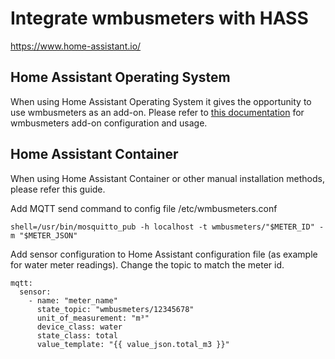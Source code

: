 # Integrate wmbusmeters with HASS
<https://www.home-assistant.io/>

## Home Assistant Operating System

When using Home Assistant Operating System it gives the opportunity to use wmbusmeters as an add-on. Please refer to [this documentation](https://github.com/wmbusmeters/wmbusmeters-ha-addon/blob/main/wmbusmeters-ha-addon-edge/DOCS.md) for wmbusmeters add-on configuration and usage.

## Home Assistant Container

When using Home Assistant Container or other manual installation methods, please refer this guide.

Add MQTT send command to config file /etc/wmbusmeters.conf
```
shell=/usr/bin/mosquitto_pub -h localhost -t wmbusmeters/"$METER_ID" -m "$METER_JSON"
```

Add sensor configuration to Home Assistant configuration file (as example for water meter readings).
Change the topic to match the meter id.

```
mqtt:
  sensor:
    - name: "meter_name"
      state_topic: "wmbusmeters/12345678"
      unit_of_measurement: "m³"
      device_class: water
      state_class: total
      value_template: "{{ value_json.total_m3 }}"
```
